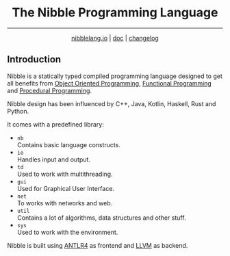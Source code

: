 <div align="center">
  <h1>The Nibble Programming Language</h1>
  <hr/>
  <a href="https://github.com/NibbleSoftwareAssociation/NibbleLang">nibblelang.io</a> | 
  <a href="https://github.com/NibbleSoftwareAssociation/Nibblelang/blob/main/docs/doc.md">doc</a> |
  <a href="https://github.com/NibbleSoftwareAssociation/nibble-lang/blob/main/releases/changelog.md">changelog</a>
</div>

## Introduction

Nibble is a statically typed compiled programming language designed to get all benefits
from [Object Oriented Programming](https://en.wikipedia.org/wiki/Object-oriented_programming),
[Functional Programming](https://en.wikipedia.org/wiki/Functional_programming) and
[Procedural Programming](https://en.wikipedia.org/wiki/Procedural_programming).

Nibble design has been influenced by C++, Java, Kotlin, Haskell, Rust and Python.

It comes with a predefined library:
* `nb`  
  Contains basic language constructs.
* `io`  
  Handles input and output.
* `td`    
  Used to work with multithreading.
* `gui`   
  Used for Graphical User Interface.
* `net`   
  To works with networks and web.
* `util`    
  Contains a lot of algorithms, data structures and other stuff.
* `sys`   
  Used to work with the environment.

Nibble is built using [ANTLR4](https://www.antlr.org/) as frontend and [LLVM](https://llvm.org/) as backend.

